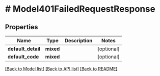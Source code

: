 # # Model401FailedRequestResponse

## Properties

Name | Type | Description | Notes
------------ | ------------- | ------------- | -------------
**default_detail** | **mixed** |  | [optional]
**default_code** | **mixed** |  | [optional]

[[Back to Model list]](../../README.md#models) [[Back to API list]](../../README.md#endpoints) [[Back to README]](../../README.md)
